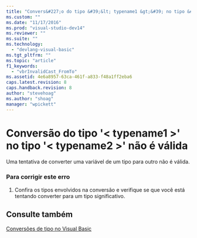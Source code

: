 ```yaml
---
title: "Convers&#227;o do tipo &#39;&lt; typename1 &gt;&#39; no tipo &#39;&lt; typename2 &gt;&#39; n&#227;o &#233; v&#225;lida | Microsoft Docs"
ms.custom: ""
ms.date: "11/17/2016"
ms.prod: "visual-studio-dev14"
ms.reviewer: ""
ms.suite: ""
ms.technology: 
  - "devlang-visual-basic"
ms.tgt_pltfrm: ""
ms.topic: "article"
f1_keywords: 
  - "vbrInvalidCast_FromTo"
ms.assetid: 4e6a8957-63ca-461f-a833-f48a1ff2eba6
caps.latest.revision: 8
caps.handback.revision: 8
author: "stevehoag"
ms.author: "shoag"
manager: "wpickett"
---
```

# Convers&#227;o do tipo &#39;&lt; typename1 &gt;&#39; no tipo &#39;&lt; typename2 &gt;&#39; n&#227;o &#233; v&#225;lida
Uma tentativa de converter uma variável de um tipo para outro não é válida.  
  
### Para corrigir este erro  
  
1.  Confira os tipos envolvidos na conversão e verifique se que você está tentando converter para um tipo significativo.  
  
## Consulte também  
 [Conversões de tipo no Visual Basic](../../visual-basic/programming-guide/language-features/data-types/type-conversions.md)